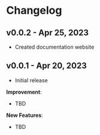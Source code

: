 # Changelog

## v0.0.2 - Apr 25, 2023

- Created documentation website

## v0.0.1 - Apr 20, 2023

- Initial release

**Improvement**:

-   TBD

**New Features**:

-   TBD

